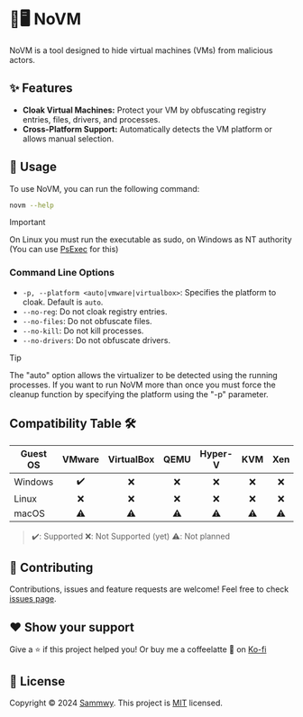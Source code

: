 # 🚫🖥️ NoVM

NoVM is a tool designed to hide virtual machines (VMs) from malicious actors.

## ✨ Features

- **Cloak Virtual Machines:** Protect your VM by obfuscating registry entries, files, drivers, and processes.
- **Cross-Platform Support:** Automatically detects the VM platform or allows manual selection.

## 📜 Usage

To use NoVM, you can run the following command:

```bash
novm --help
```

> [!IMPORTANT]
> On Linux you must run the executable as sudo, on Windows as NT authority (You can use [PsExec](https://learn.microsoft.com/es-es/sysinternals/downloads/psexec) for this)

### Command Line Options

- `-p, --platform <auto|vmware|virtualbox>`: Specifies the platform to cloak. Default is `auto`.
- `--no-reg`: Do not cloak registry entries.
- `--no-files`: Do not obfuscate files.
- `--no-kill`: Do not kill processes.
- `--no-drivers`: Do not obfuscate drivers.

> [!TIP]
> The "auto" option allows the virtualizer to be detected using the running processes. If you want to run NoVM more than once you must force the cleanup function by specifying the platform using the "-p" parameter.

## Compatibility Table 🛠️

| Guest OS   | VMware | VirtualBox | QEMU | Hyper-V | KVM | Xen |
|------------|:------:|:----------:|:----:|:-------:|:---:|:---:|
| Windows    | ✔️     | ❌        | ❌  | ❌     | ❌ | ❌  |
| Linux      | ❌     | ❌        | ❌  | ❌     | ❌ | ❌  |
| macOS      | ⚠️     | ⚠️        | ⚠️  | ⚠️     | ⚠️ | ⚠️  |

> ✔️: Supported
> ❌: Not Supported (yet)
> ⚠️: Not planned

## 🤝 Contributing

Contributions, issues and feature requests are welcome! Feel free to check [issues page](https://github.com/sammwyy/novm/issues).

## ❤️ Show your support

Give a ⭐️ if this project helped you! Or buy me a coffeelatte 🙌 on [Ko-fi](https://ko-fi.com/sammwy)

## 📝 License

Copyright © 2024 [Sammwy](https://github.com/sammwyy). This project is [MIT](LICENSE) licensed.

